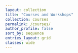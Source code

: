 ```yaml
---
layout: collection
title: "Courses and Workshops"
collection: courses
permalink: /courses/
author_profile: false
sort_by: sequence
entries_layout: grid
classes: wide
---
```


